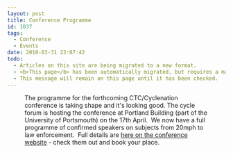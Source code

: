 ```yaml
---
layout: post
title: Conference Programme
id: 1037
tags:
  - Conference
  - Events
date: 2010-03-31 22:07:42
todo:
  - Articles on this site are being migrated to a new format.
  - <b>This page</b> has been automatically migrated, but requires a manual check-&amp;-tune to ensure the format and links all work as expected.
  - This message will remain on this page until it has been checked.
---
```


<figure id="" align="alignright" width="300" caption="Future Cycling Cities"][![Future Cycling Cities](http://www.pompeybug.co.uk/conference/wp-content/uploads/2009/12/jonjaynetom_72dpi-300x212.png "Future Cycling Cities")](http://www.pompeybug.co.uk/conference/programme/)</figure>

The programme for the forthcoming CTC/Cyclenation conference is taking shape and it's looking good.  The cycle forum is hosting the conference at Portland Building (part of the University of Portsmouth) on the 17th April.  We now have a full programme of confirmed speakers on subjects from 20mph to law enforcement.  Full details are [here on the conference website](http://www.pompeybug.co.uk/conference/programme/) - check them out and book your place.